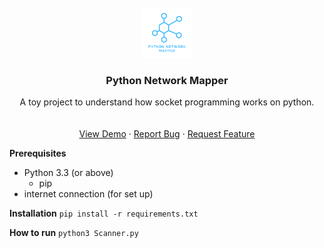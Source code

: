 <!-- PROJECT LOGO -->
<br />
<div align="center">
  <a href="https://github.com/CMMiraflor/Python-Port-Scanner">
    <img src="images/logo.png" alt="Logo" width="80" height="80">
  </a>

  <h3 align="center">Python Network Mapper</h3>

  <p align="center">
    A toy project to understand how socket programming works on python.
    <br />
    <br />
    <br />
    <a href="https://github.com/CMMiraflor/Python-Port-Scanner">View Demo</a>
    ·
    <a href="https://github.com/CMMiraflor/Python-Port-Scanner/issues">Report Bug</a>
    ·
    <a href="https://github.com/CMMiraflor/Python-Port-Scanner/issues">Request Feature</a>
  </p>
</div>

**Prerequisites**
- Python 3.3 (or above)
    - pip
- internet connection (for set up)

**Installation**
`pip install -r requirements.txt`

**How to run**
`python3 Scanner.py`